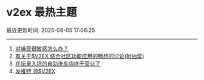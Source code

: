 # v2ex 最热主题

最近更新时间: 2025-08-05 17:06:25

--- 
1. [对噪音很敏感怎么办？](https://www.v2ex.com/t/1149955) 
2. [有关于$V2EX 结合社区功能应用的畅想的讨论(附抽奖)](https://www.v2ex.com/t/1149962) 
3. [在坛里入坑的自助洗车店终于营业了](https://www.v2ex.com/t/1149991) 
4. [发推特 领$V2EX](https://www.v2ex.com/t/1150000) 
